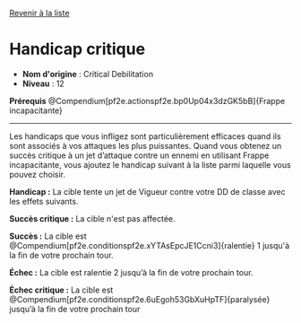 [Revenir à la liste](..)

# Handicap critique

 * **Nom d'origine** : Critical Debilitation
 * **Niveau** : 12


<p><strong>Prérequis</strong> @Compendium[pf2e.actionspf2e.bp0Up04x3dzGK5bB]{Frappe incapacitante}</p>
<hr>
<p>Les handicaps que vous infligez sont particulièrement efficaces quand ils sont associés à vos attaques les plus puissantes. Quand vous obtenez un succès critique à un jet d’attaque contre un ennemi en utilisant Frappe incapacitante, vous ajoutez le handicap suivant à la liste parmi laquelle vous pouvez choisir.</p>
<p><strong>Handicap :</strong> La cible tente un jet de Vigueur contre votre DD de classe avec les effets suivants.</p>
<p><strong>Succès critique :</strong> La cible n'est pas affectée.</p>
<p><strong>Succès :</strong> La cible est @Compendium[pf2e.conditionspf2e.xYTAsEpcJE1Ccni3]{ralentie} 1 jusqu'à la fin de votre prochain tour.</p>
<p><strong>Échec :</strong>  La cible est ralentie 2 jusqu’à la fin de votre prochain tour.</p>
<p><strong>Échec critique :</strong> La cible est @Compendium[pf2e.conditionspf2e.6uEgoh53GbXuHpTF]{paralysée} jusqu’à la fin de votre prochain tour</p>